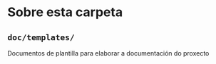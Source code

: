 # Sobre esta carpeta

## `doc/templates/`

Documentos de plantilla para elaborar a documentación do proxecto